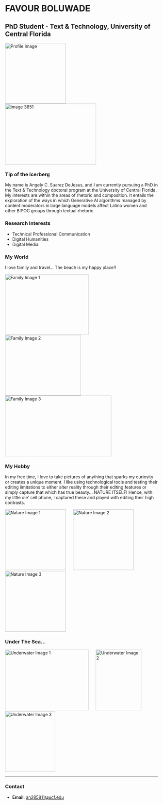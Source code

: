 # FAVOUR BOLUWADE
## PhD Student - Text & Technology, University of Central Florida

<div class="flex-container">
  <img src="https://github.com/user-attachments/assets/ffe372ef-71ce-4491-8097-48fa7006a7ea" width="200" height="200" style="margin-right: 20px;" alt="Profile Image"/>
  <img src="assets/css/IMG_3851.jpg" width="300" height="200" style="margin-right: 20px;" alt="Image 3851"/>
</div>

### Tip of the Icerberg
My name is Angely C. Suarez DeJesus, and I am currently pursuing a PhD in the Text & Technology doctoral program at the University of Central Florida. My interests are within the areas of rhetoric and composition. It entails the exploration of the ways in which Generative AI algorithms managed by content moderators in large language models affect Latino women and other BIPOC groups through textual rhetoric.

### Research Interests
- Technical Professional Communication
- Digital Humanities
- Digital Media

### My World
I love family and travel... The beach is my happy place!!

<div class="flex-container">
  <img src="assets/css/IMG_3227.jpg" width="275" height="200" style="margin-right: 20px;" alt="Family Image 1"/>
  <img src="assets/css/IMG_4718.jpg" width="250" height="200" style="margin-right: 20px;" alt="Family Image 2"/>
  <img src="assets/css/IMG_1627.jpg" width="350" height="200" style="margin-right: 20px;" alt="Family Image 3"/>
</div>

### My Hobby
In my free time, I love to take pictures of anything that sparks my curiosity or creates a unique moment. I like using technological tools and testing their editing limitations to either alter reality through their editing features or simply capture that which has true beauty... NATURE ITSELF! Hence, with my little ole' cell phone, I captured these and played with editing their high contrasts.

<div class="flex-container">
  <img src="assets/css/IMG_2171.jpg" width="200" height="200" style="margin-right: 20px;" alt="Nature Image 1"/>
  <img src="assets/css/IMG_2174.jpg" width="200" height="200" style="margin-right: 20px;" alt="Nature Image 2"/>
  <img src="assets/css/IMG_2198.jpg" width="200" height="200" style="margin-right: 20px;" alt="Nature Image 3"/>
</div>

### Under The Sea...
<div class="flex-container">
  <img src="assets/css/IMG_3475.jpg" width="275" height="200" style="margin-right: 20px;" alt="Underwater Image 1"/>
  <img src="assets/css/IMG_3509.jpg" width="150" height="200" style="margin-right: 20px;" alt="Underwater Image 2"/>
  <img src="assets/css/IMG_3533.jpg" width="165" height="200" style="margin-right: 20px;" alt="Underwater Image 3"/>
</div>

---

### Contact
- **Email**: an285811@ucf.edu
